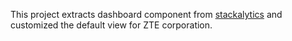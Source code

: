 This project extracts dashboard component from [stackalytics](https://github.com/openstack/stackalytics) and customized the default view for ZTE corporation.
